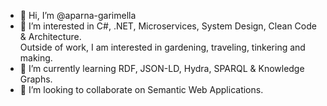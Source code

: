 - 👋 Hi, I’m @aparna-garimella
- 👀 I’m interested in C#, .NET, Microservices, System Design, Clean Code & Architecture.  
      Outside of work, I am interested in gardening, traveling, tinkering and making. 
- 🌱 I’m currently learning RDF, JSON-LD, Hydra, SPARQL & Knowledge Graphs. 
- 💞️ I’m looking to collaborate on Semantic Web Applications.

<!---
aparna-garimella/aparna-garimella is a ✨ special ✨ repository because its `README.md` (this file) appears on your GitHub profile.
You can click the Preview link to take a look at your changes.
--->
